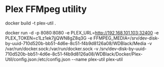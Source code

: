 
# Plex FFMpeg utility

docker build -t plex-util .

docker run -d -p 8080:8080 -e PLEX_URL=http://192.168.101.103:32400 -e PLEX_TOKEN=c1Lz1ek7jjQWN8gZ8q3G -e FFMPEG_MEDIA=/srv/dev-disk-by-uuid-710d520b-bb51-4d6e-8c51-f4b9d8126a08/WDBlack/Media -v /var/run/docker.sock:/var/run/docker.sock -v /srv/dev-disk-by-uuid-710d520b-bb51-4d6e-8c51-f4b9d8126a08/WDBlack/Docker/Plex-Util/config.json:/etc/config.json --name plex-util plex-util


